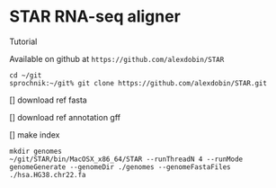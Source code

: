 # STAR RNA-seq aligner



Tutorial

Available on github at `https://github.com/alexdobin/STAR`



```
cd ~/git
sprochnik:~/git% git clone https://github.com/alexdobin/STAR.git

```

[] download ref fasta

[] download ref annotation gff

[] make index

```
mkdir genomes
~/git/STAR/bin/MacOSX_x86_64/STAR --runThreadN 4 --runMode genomeGenerate --genomeDir ./genomes --genomeFastaFiles ./hsa.HG38.chr22.fa

```

